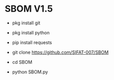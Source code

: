 # SBOM V1.5

- pkg install git



- pkg install python



- pip install requests



- git clone https://github.com/SIFAT-007/SBOM



- cd SBOM


- python SBOM.py
